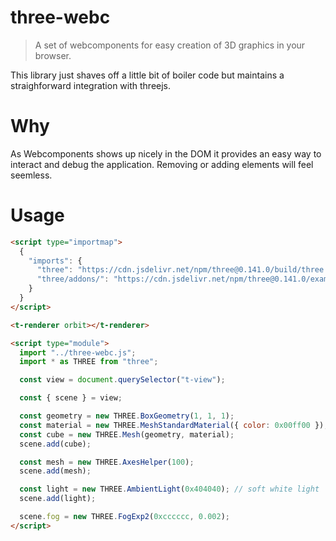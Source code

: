 # three-webc

> A set of webcomponents for easy creation of 3D graphics in your browser.

This library just shaves off a little bit of boiler code but maintains a straighforward integration with threejs.
# Why
As Webcomponents shows up nicely in the DOM it provides an easy way to interact and debug the application. Removing or adding elements will feel seemless.
# Usage
```html
<script type="importmap">
  {
    "imports": {
      "three": "https://cdn.jsdelivr.net/npm/three@0.141.0/build/three.module.js",
      "three/addons/": "https://cdn.jsdelivr.net/npm/three@0.141.0/examples/jsm/"
    }
  }
</script>

<t-renderer orbit></t-renderer>

<script type="module">
  import "../three-webc.js";
  import * as THREE from "three";

  const view = document.querySelector("t-view");

  const { scene } = view;

  const geometry = new THREE.BoxGeometry(1, 1, 1);
  const material = new THREE.MeshStandardMaterial({ color: 0x00ff00 });
  const cube = new THREE.Mesh(geometry, material);
  scene.add(cube);

  const mesh = new THREE.AxesHelper(100);
  scene.add(mesh);

  const light = new THREE.AmbientLight(0x404040); // soft white light
  scene.add(light);

  scene.fog = new THREE.FogExp2(0xcccccc, 0.002);
</script>
```
